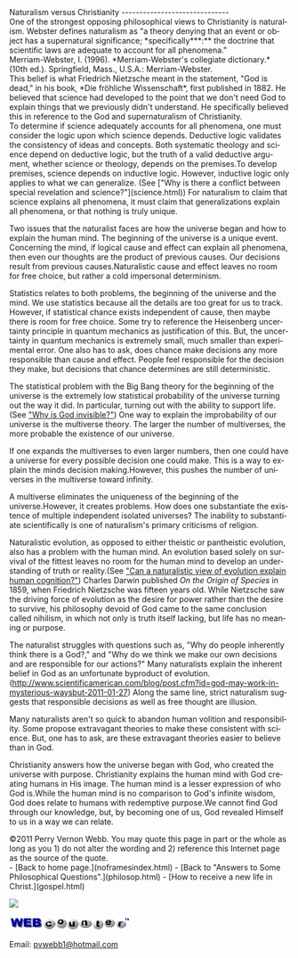  <head> <title>(PVW) Naturalism versus Christianity</title> <meta content="IE=9" http-equiv="X-UA-Compatible"></meta> <link href="css/page_style.css" rel="stylesheet" type="text/css"></link> </head><body lang="EN-US"><div class="page_style">Naturalism versus Christianity
------------------------------

<div class="p">One of the strongest opposing philosophical views to Christianity is naturalism. Webster defines naturalism as "a theory denying that an event or object has a supernatural significance; *specifically***:** the doctrine that scientific laws are adequate to account for all phenomena."<div class="footnote">Merriam-Webster, I. (1996). *Merriam-Webster's collegiate dictionary.* (10th ed.). Springfield, Mass., U.S.A.: Merriam-Webster.</div> This belief is what Friedrich Nietzsche meant in the statement, "God is dead," in his book, *Die fröhliche Wissenschaft*, first published in 1882. He believed that science had developed to the point that we don't need God to explain things that we previously didn't understand. He specifically believed this in reference to the God and supernaturalism of Christianity. </div>To determine if science adequately accounts for all phenomena, one must consider the logic upon which science depends. Deductive logic validates the consistency of ideas and concepts. Both systematic theology and science depend on deductive logic, but the truth of a valid deductive argument, whether science or theology, depends on the premises.To develop premises, science depends on inductive logic. However, inductive logic only applies to what we can generalize. (See ["Why is there a conflict between special revelation and science?"](science.html)) For naturalism to claim that science explains all phenomena, it must claim that generalizations explain all phenomena, or that nothing is truly unique.

Two issues that the naturalist faces are how the universe began and how to explain the human mind. The beginning of the universe is a unique event. Concerning the mind, if logical cause and effect can explain all phenomena, then even our thoughts are the product of previous causes. Our decisions result from previous causes.Naturalistic cause and effect leaves no room for free choice, but rather a cold impersonal determinism.

Statistics relates to both problems, the beginning of the universe and the mind. We use statistics because all the details are too great for us to track. However, if statistical chance exists independent of cause, then maybe there is room for free choice. Some try to reference the Heisenberg uncertainty principle in quantum mechanics as justification of this. But, the uncertainty in quantum mechanics is extremely small, much smaller than experimental error. One also has to ask, does chance make decisions any more responsible than cause and effect. People feel responsible for the decision they make, but decisions that chance determines are still deterministic.

The statistical problem with the Big Bang theory for the beginning of the universe is the extremely low statistical probability of the universe turning out the way it did. In particular, turning out with the ability to support life. (See ["Why is God invisible?"](invisible.html)) One way to explain the improbability of our universe is the multiverse theory. The larger the number of multiverses, the more probable the existence of our universe.

If one expands the multiverses to even larger numbers, then one could have a universe for every possible decision one could make. This is a way to explain the minds decision making.However, this pushes the number of universes in the multiverse toward infinity.

A multiverse eliminates the uniqueness of the beginning of the universe.However, it creates problems. How does one substantiate the existence of multiple independent isolated universes? The inability to substantiate scientifically is one of naturalism's primary criticisms of religion.

Naturalistic evolution, as opposed to either theistic or pantheistic evolution, also has a problem with the human mind. An evolution based solely on survival of the fittest leaves no room for the human mind to develop an understanding of truth or reality.(See ["Can a naturalistic view of evolution explain human cognition?"](Godisinvolved.html)) Charles Darwin published *On the Origin of Species* in 1859, when Friedrich Nietzsche was fifteen years old. While Nietzsche saw the driving force of evolution as the desire for power rather than the desire to survive, his philosophy devoid of God came to the same conclusion called nihilism, in which not only is truth itself lacking, but life has no meaning or purpose.

The naturalist struggles with questions such as, "Why do people inherently think there is a God?," and "Why do we think we make our own decisions and are responsible for our actions?" Many naturalists explain the inherent belief in God as an unfortunate byproduct of evolution. (<http://www.scientificamerican.com/blog/post.cfm?id=god-may-work-in-mysterious-waysbut-2011-01-27>) Along the same line, strict naturalism suggests that responsible decisions as well as free thought are illusion.

Many naturalists aren't so quick to abandon human volition and responsibility. Some propose extravagant theories to make these consistent with science. But, one has to ask, are these extravagant theories easier to believe than in God.

Christianity answers how the universe began with God, who created the universe with purpose. Christianity explains the human mind with God creating humans in His image. The human mind is a lesser expression of who God is.While the human mind is no comparison to God's infinite wisdom, God does relate to humans with redemptive purpose.We cannot find God through our knowledge, but, by becoming one of us, God revealed Himself to us in a way we can relate.

<div class="p" id="footnotes"></div><script src="js/footnotes.js" type="text/javascript"></script><div class="copy">©2011 Perry Vernon Webb. You may quote this page in part or the whole as long as you   
 1) do not alter the wording and   
 2) reference this Internet page as the source of the quote. </div>  </div>- [Back to home page.](noframesindex.html)
- [Back to "Answers to Some Philosophical Questions".](philosop.html)
- [How to receive a new life in Christ.](gospel.html)
 
![](http://counter.digits.com/wc/-d/4/pvwebb)

[![digits](images/wc-03.gif)](http://www.digits.com/)

Email: [pvwebb1@hotmail.com](mailto:pvwebb1@hotmail.com)

 